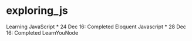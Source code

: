 # exploring_js
Learning JavaScript
    * 24 Dec 16: Completed Eloquent Javascript
    * 28 Dec 16: Completed LearnYouNode
